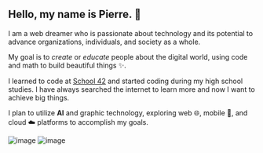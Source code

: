 ## Hello, my name is Pierre. 👋

I am a web dreamer who is passionate about technology and its potential to advance organizations, individuals, and society as a whole. 

My goal is to *create* or *educate* people about the digital world, using code and math to build beautiful things ✨. 

I learned to code at [School 42](https://www.42.fr/) and started coding during my high school studies. I have always searched the internet to learn more and now I want to achieve big things. 

I plan to utilize **AI** and graphic technology, exploring web 🌐, mobile 📱, and cloud ☁️ platforms to accomplish my goals.

![image](https://psemsari-card.vercel.app/api?username=psemsari&theme=blue-green) ![image](https://psemsari-card.vercel.app/api/top-langs/?username=psemsari&theme=blue-green&layout=compact)  
